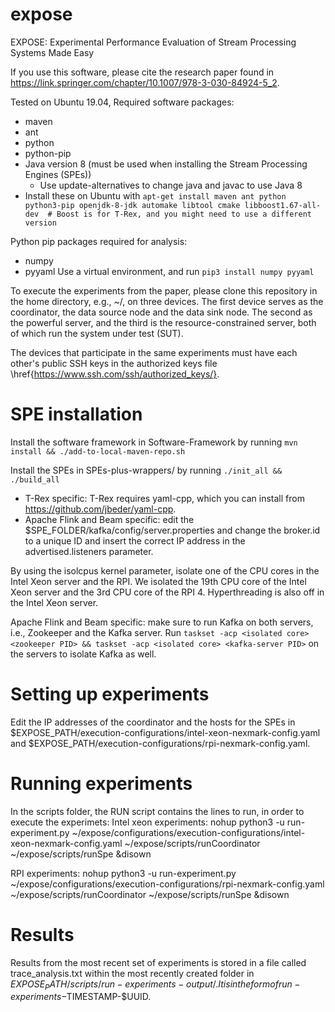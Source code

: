 # expose
EXPOSE: Experimental Performance Evaluation of Stream Processing Systems Made Easy

If you use this software, please cite the research paper found in https://link.springer.com/chapter/10.1007/978-3-030-84924-5_2.

Tested on Ubuntu 19.04, 
Required software packages:
- maven
- ant
- python
- python-pip
- Java version 8 (must be used when installing the Stream Processing Engines (SPEs))
  - Use update-alternatives to change java and javac to use Java 8
- Install these on Ubuntu with `apt-get install maven ant python python3-pip openjdk-8-jdk automake libtool cmake libboost1.67-all-dev  # Boost is for T-Rex, and you might need to use a different version`

Python pip packages required for analysis:
- numpy
- pyyaml
Use a virtual environment, and run `pip3 install numpy pyyaml`

To execute the experiments from the paper, please clone this repository in the home directory, e.g., ~/, on three devices. The first device serves as the coordinator, the data source node and the data sink node. The second as the powerful server, and the third is the resource-constrained server, both of which run the system under test (SUT).

The devices that participate in the same experiments must have each other's public SSH keys in the authorized keys file \href{https://www.ssh.com/ssh/authorized_keys/}.

# SPE installation
Install the software framework in Software-Framework by running `mvn install && ./add-to-local-maven-repo.sh`

Install the SPEs in SPEs-plus-wrappers/ by running `./init_all && ./build_all`
- T-Rex specific: T-Rex requires yaml-cpp, which you can install from https://github.com/jbeder/yaml-cpp.
- Apache Flink and Beam specific: edit the $SPE_FOLDER/kafka/config/server.properties and change the broker.id to a unique ID and insert the correct IP address in the advertised.listeners parameter.

By using the isolcpus kernel parameter, isolate one of the CPU cores in the Intel Xeon server and the RPI. We isolated the 19th CPU core of the Intel Xeon server and the 3rd CPU core of the RPI 4. Hyperthreading is also off in the Intel Xeon server.

Apache Flink and Beam specific: make sure to run Kafka on both servers, i.e., Zookeeper and the Kafka server. Run `taskset -acp <isolated core> <zookeeper PID> && taskset -acp <isolated core> <kafka-server PID>` on the servers to isolate Kafka as well.

# Setting up experiments
Edit the IP addresses of the coordinator and the hosts for the SPEs in $EXPOSE_PATH/execution-configurations/intel-xeon-nexmark-config.yaml and $EXPOSE_PATH/execution-configurations/rpi-nexmark-config.yaml.

# Running experiments
In the scripts folder, the RUN script contains the lines to run, in order to execute the experimets:
Intel xeon experiments:
nohup python3 -u run-experiment.py ~/expose/configurations/execution-configurations/intel-xeon-nexmark-config.yaml ~/expose/scripts/runCoordinator ~/expose/scripts/runSpe &disown

RPI experiments:
nohup python3 -u run-experiment.py ~/expose/configurations/execution-configurations/rpi-nexmark-config.yaml ~/expose/scripts/runCoordinator ~/expose/scripts/runSpe &disown

# Results
Results from the most recent set of experiments is stored in a file called trace_analysis.txt within the most recently created folder in $EXPOSE_PATH/scripts/run-experiments-output/. It is in the form of run-experiments-$TIMESTAMP-$UUID.
